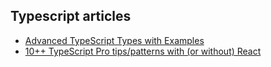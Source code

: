 ## Typescript articles

- [Advanced TypeScript Types with Examples](https://levelup.gitconnected.com/advanced-typescript-types-with-examples-1d144e4eda9e)
- [10++ TypeScript Pro tips/patterns with (or without) React](https://medium.com/@martin_hotell/10-typescript-pro-tips-patterns-with-or-without-react-5799488d6680)
